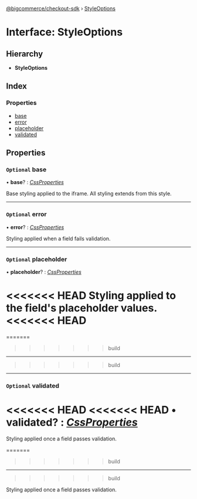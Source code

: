[@bigcommerce/checkout-sdk](../README.md) › [StyleOptions](styleoptions.md)

# Interface: StyleOptions

## Hierarchy

* **StyleOptions**

## Index

### Properties

* [base](styleoptions.md#optional-base)
* [error](styleoptions.md#optional-error)
* [placeholder](styleoptions.md#optional-placeholder)
* [validated](styleoptions.md#optional-validated)

## Properties

### `Optional` base

• **base**? : *[CssProperties](cssproperties.md)*

Base styling applied to the iframe. All styling extends from this style.

___

### `Optional` error

• **error**? : *[CssProperties](cssproperties.md)*

Styling applied when a field fails validation.

___

### `Optional` placeholder

• **placeholder**? : *[CssProperties](cssproperties.md)*

<<<<<<< HEAD
Styling applied to the field's placeholder values.
<<<<<<< HEAD
=======

=======
>>>>>>> build
___
<a id="validated"></a>
>>>>>>> build

___

### `Optional` validated

<<<<<<< HEAD
<<<<<<< HEAD
• **validated**? : *[CssProperties](cssproperties.md)*
=======
Styling applied once a field passes validation.

=======
>>>>>>> build
___
>>>>>>> build

Styling applied once a field passes validation.
